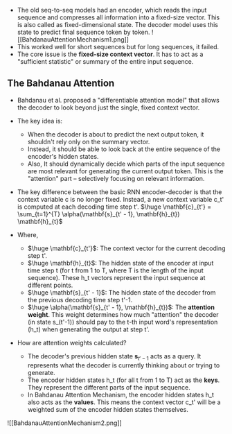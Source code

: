 - The old seq-to-seq models had an encoder, which reads the input sequence and compresses all information into a fixed-size vector. This is also called as fixed-dimensional state. The decoder model uses this state to predict final sequence token by token.
![[BahdanauAttentionMechanism1.png]]
- This worked well for short sequences but for long sequences, it failed. 
- The core issue is the **fixed-size context vector**. It has to act as a "sufficient statistic" or summary of the entire input sequence.

## The Bahdanau Attention
- Bahdanau et al. proposed a "differentiable attention model" that allows the decoder to look beyond just the single, fixed context vector.
- The key idea is:
	- When the decoder is about to predict the next output token, it shouldn't rely only on the summary vector.
	- Instead, it should be able to look back at the entire sequence of the encoder's hidden states.
	- Also, It should dynamically decide which parts of the input sequence are most relevant for generating the current output token. This is the "attention" part – selectively focusing on relevant information.
- The key difference between the basic RNN encoder-decoder is that the context variable c is no longer fixed. Instead, a new context variable c_t' is computed at each decoding time step t'.
			$\huge \mathbf{c}_{t'} = \sum_{t=1}^{T} \alpha(\mathbf{s}_{t' - 1}, \mathbf{h}_{t}) \mathbf{h}_{t}$
- Where,
	- $\huge \mathbf{c}_{t'}$: The context vector for the current decoding step t'.
	- $\huge \mathbf{h}_{t}$: The hidden state of the encoder at input time step t (for t from 1 to T, where T is the length of the input sequence). These h_t vectors represent the input sequence at different points.
	- $\huge \mathbf{s}_{t' - 1}$: The hidden state of the decoder from the previous decoding time step t'-1.
	- $\huge \alpha(\mathbf{s}_{t' - 1}, \mathbf{h}_{t})$: The **attention weight**. This weight determines how much "attention" the decoder (in state s_(t'-1)) should pay to the t-th input word's representation (h_t) when generating the output at step t'.

- How are attention weights calculated?
	- The decoder's previous hidden state $\mathbf{s}_{t' - 1}$ acts as a query. It represents what the decoder is currently thinking about or trying to generate.
	- The encoder hidden states h_t (for all t from 1 to T) act as the **keys**. They represent the different parts of the input sequence.
	- In Bahdanau Attention Mechanism, the encoder hidden states h_t also acts as the **values**. This means the context vector c_t' will be a weighted sum of the encoder hidden states themselves. 

![[BahdanauAttentionMechanism2.png]]

